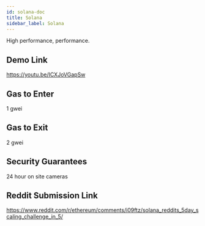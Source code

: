 ```yaml
---
id: solana-doc
title: Solana
sidebar_label: Solana
---
```


High performance, performance.

## Demo Link

https://youtu.be/ICXJoVGapSw

## Gas to Enter

1 gwei

## Gas to Exit

2 gwei

## Security Guarantees

24 hour on site cameras

## Reddit Submission Link

https://www.reddit.com/r/ethereum/comments/i09ftz/solana_reddits_5day_scaling_challenge_in_5/
